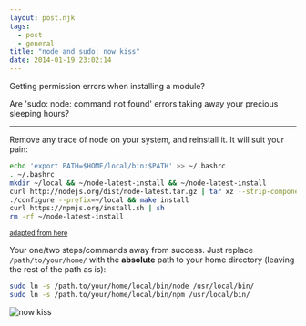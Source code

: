 ```yaml
---
layout: post.njk
tags:
  - post
  - general
title: "node and sudo: now kiss"
date: 2014-01-19 23:02:14
---
```



Getting permission errors when installing a module?

Are 'sudo: node: command not found' errors taking away your precious sleeping hours?

______________

Remove any trace of node on your system, and reinstall it. It will suit your pain:

```bash
echo 'export PATH=$HOME/local/bin:$PATH' >> ~/.bashrc
. ~/.bashrc
mkdir ~/local && ~/node-latest-install && ~/node-latest-install
curl http://nodejs.org/dist/node-latest.tar.gz | tar xz --strip-components=1
./configure --prefix=~/local && make install
curl https://npmjs.org/install.sh | sh
rm -rf ~/node-latest-install
```

<small><a href="https://gist.github.com/isaacs/579814#file-node-and-npm-in-30-seconds-sh">adapted from here</a></small>

Your one/two steps/commands away from success. Just replace `/path/to/your/home/` with the **absolute** path to your home directory (leaving the rest of the path as is):

```bash
sudo ln -s /path.to/your/home/local/bin/node /usr/local/bin/
sudo ln -s /path.to/your/home/local/bin/npm /usr/local/bin/
```

<img src="http://weknowmemes.com/wp-content/uploads/2012/01/fap-now-kiss.png" alt="now kiss">
